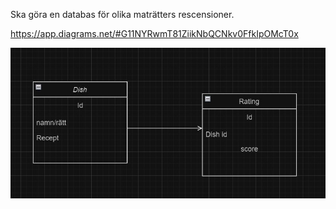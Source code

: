 Ska göra en databas för olika maträtters rescensioner.


https://app.diagrams.net/#G11NYRwmT81ZiikNbQCNkv0FfkIpOMcT0x

![alt](drawiomat.JPG)